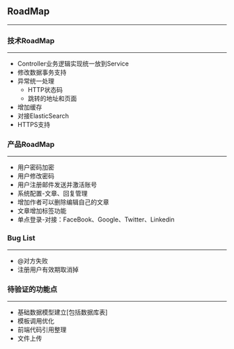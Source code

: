 ## RoadMap
-------------

### 技术RoadMap
-------------
 - Controller业务逻辑实现统一放到Service
 - 修改数据事务支持
 - 异常统一处理
   - HTTP状态码
   - 跳转的地址和页面
 - 增加缓存
 - 对接ElasticSearch
 - HTTPS支持

### 产品RoadMap
-------------
 - 用户密码加密
 - 用户修改密码
 - 用户注册邮件发送并激活账号
 - 系统配置-文章、回复管理
 - 增加作者可以删除编辑自己的文章
 - 文章增加标签功能
 - 单点登录-对接：FaceBook、Google、Twitter、Linkedin

### Bug List
-------------
 - @对方失败
 - 注册用户有效期取消掉

### 待验证的功能点
-------------
 - 基础数据模型建立[包括数据库表]
 - 模板调用优化
 - 前端代码引用整理
 - 文件上传
